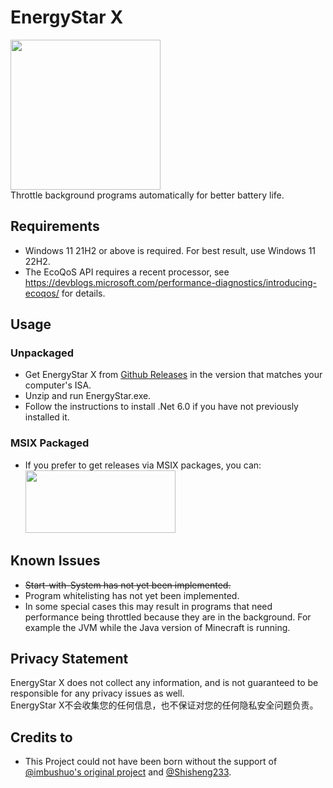 # EnergyStar X

<img src=https://user-images.githubusercontent.com/17510335/188151471-c3793437-a3ff-40bf-9168-efcbd3bd2613.png width=240 height=240 /><br>
Throttle background programs automatically for better battery life. 

## Requirements 

- Windows 11 21H2 or above is required. For best result, use Windows 11 22H2. 
- The EcoQoS API requires a recent processor, see https://devblogs.microsoft.com/performance-diagnostics/introducing-ecoqos/ for details. 

## Usage 

### Unpackaged

- Get EnergyStar X from [Github Releases](https://github.com/ArakawaHenri/EnergyStarX/releases) in the version that matches your computer's ISA.
- Unzip and run EnergyStar.exe. 
- Follow the instructions to install .Net 6.0 if you have not previously installed it. 

### MSIX Packaged

- If you prefer to get releases via MSIX packages, you can:<br>
<a href="https://www.microsoft.com/store/apps/9NM58D33RWHJ"><img src=https://getbadgecdn.azureedge.net/images/en-us%20dark.svg width=240 height=100 /></a> 

## Known Issues 

- ~~Start-with-System has not yet been implemented.~~
- Program whitelisting has not yet been implemented. 
- In some special cases this may result in programs that need performance being throttled because they are in the background. For example the JVM while the Java version of Minecraft is running. 

## Privacy Statement 

EnergyStar X does not collect any information, and is not guaranteed to be responsible for any privacy issues as well.<br>
EnergyStar X不会收集您的任何信息，也不保证对您的任何隐私安全问题负责。 

## Credits to 

- This Project could not have been born without the support of [@imbushuo's original project](https://github.com/imbushuo/EnergyStar) and [@Shisheng233](https://github.com/Shisheng233). 
